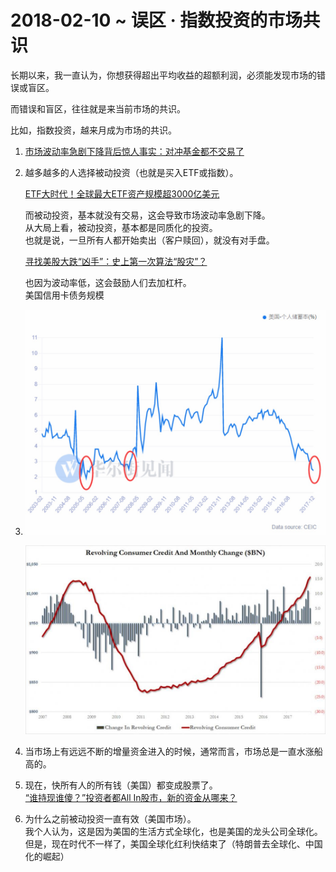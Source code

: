 # 2018-02-10 ~ 误区 · 指数投资的市场共识
长期以来，我一直认为，你想获得超出平均收益的超额利润，必须能发现市场的错误或盲区。

而错误和盲区，往往就是来当前市场的共识。

比如，指数投资，越来月成为市场的共识。

1.  [市场波动率急剧下降背后惊人事实：对冲基金都不交易了](http://t.cn/RaBOKRv)
2.  越多越多的人选择被动投资（也就是买入ETF或指数）。
    
    [ETF大时代！全球最大ETF资产规模超3000亿美元](https://wallstreetcn.com/articles/3059434)
    
    而被动投资，基本就没有交易，这会导致市场波动率急剧下降。  
    从大局上看，被动投资，基本都是同质化的投资。  
    也就是说，一旦所有人都开始卖出（客户赎回），就没有对手盘。
    
    [寻找美股大跌“凶手”：史上第一次算法“股灾”？](https://wallstreetcn.com/articles/3232876)
    
    也因为波动率低，这会鼓励人们去加杠杆。  
    美国信用卡债务规模
    

4.  ![WechatIMG64507.jpeg](/-/S/jpeg/8xDOEnQisvs8HL0xCfXOyJaeFDamdL7oI-7jyQ.jpeg)
    
    ![WechatIMG64503.jpeg](/-/S/jpeg/PcMUooGucSCBx3k8Iz2TIRDrkKY4euOQmtnkew.jpeg)
    
      
    
5.  当市场上有远远不断的增量资金进入的时候，通常而言，市场总是一直水涨船高的。
    
6.  现在，快所有人的所有钱（美国）都变成股票了。  
    [“谁持现谁傻？”投资者都All In股市，新的资金从哪来？](https://wallstreetcn.com/articles/3060319)
    
7.  为什么之前被动投资一直有效（美国市场）。  
    我个人认为，这是因为美国的生活方式全球化，也是美国的龙头公司全球化。  
    但是，现在时代不一样了，美国全球化红利快结束了（特朗普去全球化、中国化的崛起）